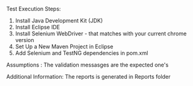 Test Execution Steps:
1. Install Java Development Kit (JDK)
2.  Install Eclipse IDE
3.  Install Selenium WebDriver - that matches with your current chrome version
4.  Set Up a New Maven Project in Eclipse
5.  Add Selenium and TestNG dependencies in pom.xml

Assumptions :
The validation messasges are the expected one's

Additional Information:
The reports is generated in Reports folder 
